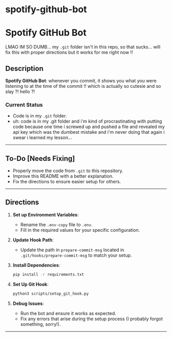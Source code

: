 # spotify-github-bot

# Spotify GitHub Bot

LMAO IM SO DUMB... my `.git` folder isn't in this repo, so that sucks... will fix this with proper directions but it works for me right now !!

## Description
**Spotify GitHub Bot**: whenever you commit, it shows you what you were listening to at the time of the commit !! which is actually so cutesie and so slay ?! hello ?!

### Current Status
- Code is in my `.git` folder.
- uh: code is in my .git folder and i'm kind of procrastinating with putting code because one time i screwed up and pushed a file and revealed my api key which was the dumbest mistake and i'm never doing that again i swear i learned my lesson...


---

## To-Do [Needs Fixing]
- Properly move the code from `.git` to this repository.
- Improve this README with a better explanation.
- Fix the directions to ensure easier setup for others.

---

## Directions

1. **Set up Environment Variables**:
   - Rename the `.env-copy` file to `.env`.
   - Fill in the required values for your specific configuration.

2. **Update Hook Path**:
   - Update the path in `prepare-commit-msg` located in `.git/hooks/prepare-commit-msg` to match your setup.

3. **Install Dependencies**:
   ```bash
   pip install -r requirements.txt
   ```

4. **Set Up Git Hook**:
   ```bash
   python3 scripts/setup_git_hook.py
   ```

5. **Debug Issues**:
   - Run the bot and ensure it works as expected.
   - Fix any errors that arise during the setup process (I probably forgot something, sorry!).

---
